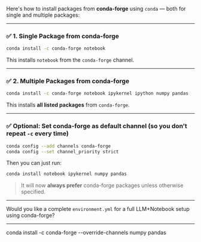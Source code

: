 Here's how to install packages from **conda-forge** using `conda` — both for single and multiple packages:

---

### ✅ **1. Single Package from conda-forge**

```bash
conda install -c conda-forge notebook
```

This installs `notebook` from the `conda-forge` channel.

---

### ✅ **2. Multiple Packages from conda-forge**

```bash
conda install -c conda-forge notebook ipykernel ipython numpy pandas
```

This installs **all listed packages** from `conda-forge`.

---

### ✅ **Optional: Set conda-forge as default channel (so you don’t repeat `-c` every time)**

```bash
conda config --add channels conda-forge
conda config --set channel_priority strict
```

Then you can just run:

```bash
conda install notebook ipykernel numpy pandas
```

> It will now **always prefer** conda-forge packages unless otherwise specified.

---

Would you like a complete `environment.yml` for a full LLM+Notebook setup using conda-forge?


---

conda install -c conda-forge --override-channels numpy pandas

